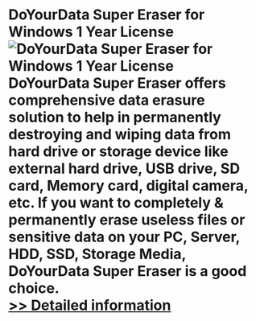 # DoYourData Super Eraser for Windows 1 Year License<br />![DoYourData Super Eraser for Windows 1 Year License](https://mycommerce.akamaized.net/api/pimages/P300915320/BIG/300915320.PNG)<br />DoYourData Super Eraser offers comprehensive data erasure solution to help in permanently destroying and wiping data from hard drive or storage device like external hard drive, USB drive, SD card, Memory card, digital camera, etc. If you want to completely & permanently erase useless files or sensitive data on your PC, Server, HDD, SSD, Storage Media, DoYourData Super Eraser is a good choice.<br />[>> Detailed information](https://secure.shareit.com/shareit/product.html?productid=300915320&affiliateid=200057808)